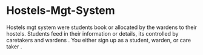 # Hostels-Mgt-System
Hostels mgt system were students book or allocated by the wardens to their hostels. Students feed in their information or details, its controlled by caretakers and wardens . You either sign up as a student, warden, or care taker .
